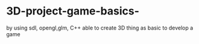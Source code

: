 # 3D-project-game-basics-
by using sdl, opengl,glm, C++ able to create 3D thing as basic to develop a game
